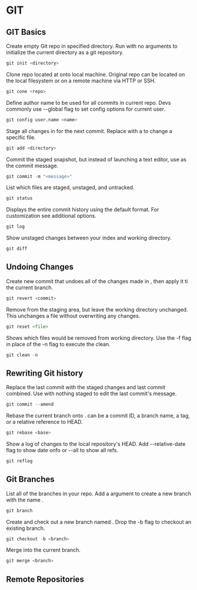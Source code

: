 # GIT
## GIT Basics


Create empty Git repo in specified directory. Run with no arguments to initialize the current directory as a git repository.
```python
git init <directory>
```
  
Clone repo located at <repo> onto local machine. Original repo can be located on the local filesystem or on a remote machine via HTTP or SSH.
```python
git cone <repo>
```

Define author name to be used for all commits in current repo. Devs commonly use --global flag to set config options for current user.
```python
git config user.name <name>
```
  

Stage all changes in <directory> for the next commit. Replace <directory> with a <file> to change a specific file.
```python
git add <directory>
```

Commit the staged snapshot, but instead of launching a text editor, use <message> as the commit message.
```python
git commit -m "<message>"
```  

List which files are staged, unstaged, and untracked.
```python
git status
```
  
Displays the entire commit history using the default format. For customization see additional options.
```python
git log
```  

Show unstaged changes between your index and working directory.
```python
git diff
```

## Undoing Changes 


Create new commit that undoes all of the changes made in <commit>, then apply it ti the current branch.
```python
git revert <commit>
```  

Remove <file> from the staging area, but leave the working directory unchanged. This unchanges a file without overwriting any changes.
```python
git reset <file>
```
  
Shows which files would be removed from working directory. Use the -f flag in place of the -n flag to execute the clean.
```python
git clean -n
```

## Rewriting Git history

Replace the last commit with the staged changes and last commit combined. Use with nothing staged to edit the last commit's message.
```python
git commit --amend
```

Rebase the current branch onto <base>. <base> can be a commit ID, a branch name, a tag, or a relative reference to HEAD.
```python
git rebase <base>
```

Show a log of changes to the local repository's HEAD. Add --relative-date flag to show date onfo or --all to show all refs.
```python
git reflog
```

## Git Branches 

List all of the branches in your repo. Add a <branch> argument to create a new branch with the name <branch>.
```python
git branch
```
Create and check out a new branch named <branch>. Drop the -b flag to checkout an existing branch.
```python
git checkout -b <branch>
```
  
Merge <branch> into the current branch.
```python
git merge <branch>
```
## Remote Repositories


  




